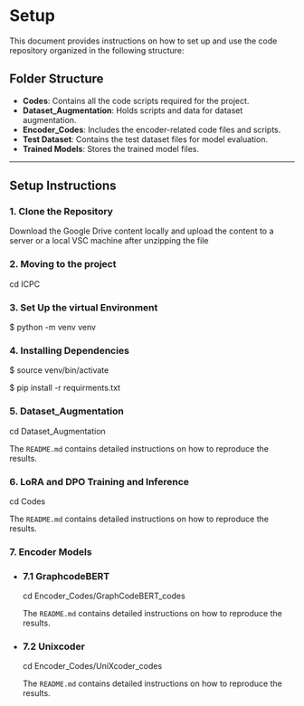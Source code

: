# Setup

This document provides instructions on how to set up and use the code repository organized in the following structure:

## Folder Structure
- **Codes**: Contains all the code scripts required for the project.
- **Dataset_Augmentation**: Holds scripts and data for dataset augmentation.
- **Encoder_Codes**: Includes the encoder-related code files and scripts.
- **Test Dataset**: Contains the test dataset files for model evaluation.
- **Trained Models**: Stores the trained model files.

---

## Setup Instructions

### 1. Clone the Repository
Download the Google Drive content locally and upload the content to a server or a local VSC machine after unzipping the file

### 2. Moving to the project 

cd ICPC

### 3. Set Up the virtual Environment

$ python -m venv venv

### 4. Installing Dependencies

$ source venv/bin/activate

$ pip install -r requirments.txt

### 5. Dataset_Augmentation

cd Dataset_Augmentation

The `README.md` contains detailed instructions on how to reproduce the results.

### 6. LoRA and DPO Training and Inference

cd Codes

The `README.md` contains detailed instructions on how to reproduce the results.

### 7. Encoder Models

- ### 7.1 GraphcodeBERT

  cd Encoder_Codes/GraphCodeBERT_codes
  
  The `README.md` contains detailed instructions on how to reproduce the results.

- ### 7.2 Unixcoder

  cd Encoder_Codes/UniXcoder_codes
  
  The `README.md` contains detailed instructions on how to reproduce the results.

